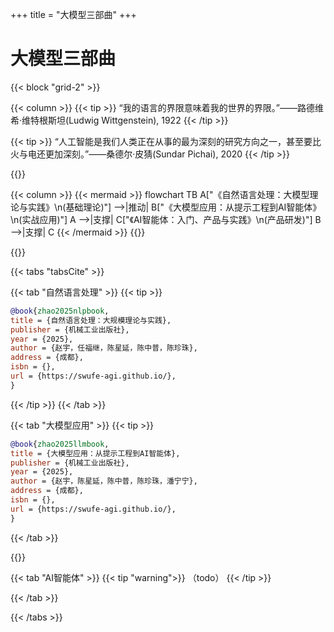 +++
title = "大模型三部曲"
+++

# 大模型三部曲

{{< block "grid-2" >}}


{{< column >}}
{{< tip >}}
“我的语言的界限意味着我的世界的界限。”——路德维希·维特根斯坦(Ludwig Wittgenstein), 1922
{{< /tip >}}

{{< tip >}}
“人工智能是我们人类正在从事的最为深刻的研究方向之一，甚至要比火与电还更加深刻。”——桑德尔·皮猜(Sundar Pichai), 2020
{{< /tip >}}

{{</column>}}

{{< column >}}
{{< mermaid >}}
flowchart TB
    A["《自然语言处理：大模型理论与实践》\n(基础理论)"] -->|推动| B["《大模型应用：从提示工程到AI智能体》\n(实战应用)"]
    A -->|支撑| C["《AI智能体：入门、产品与实践》\n(产品研发)"]
    B -->|支撑| C
{{< /mermaid >}}
{{</column>}}

{{</block>}} 

{{< tabs "tabsCite" >}}

{{< tab "自然语言处理" >}}
{{< tip >}}

```bibtex
@book{zhao2025nlpbook,
title = {自然语言处理：大规模理论与实践},
publisher = {机械工业出版社},
year = {2025},
author = {赵宇，任福继，陈星延，陈中普，陈珍珠},
address = {成都},
isbn = {},
url = {https://swufe-agi.github.io/},
}
```

{{< /tip >}}
{{< /tab >}}

{{< tab "大模型应用" >}}
{{< tip >}}

```bibtex
@book{zhao2025llmbook,
title = {大模型应用：从提示工程到AI智能体},
publisher = {机械工业出版社},
year = {2025},
author = {赵宇，陈星延，陈中普，陈珍珠，潘宁宁},
address = {成都},
isbn = {},
url = {https://swufe-agi.github.io/},
}
```

{{< /tab >}}

{{</tip>}}

{{< tab "AI智能体" >}}
{{< tip "warning">}}
（todo）
{{< /tip >}}

{{< /tab >}}

{{< /tabs >}}